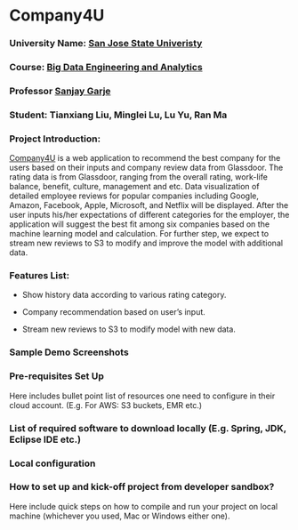 # Company4U


### University Name: [San Jose State Univeristy](http://www.sjsu.edu/)

### Course: [Big Data Engineering and Analytics](http://info.sjsu.edu/web-dbgen/catalog/courses/CMPE266.html)

### Professor [Sanjay Garje](https://www.linkedin.com/in/sanjaygarje/)

### Student: Tianxiang Liu, Minglei Lu, Lu Yu, Ran Ma
         
### Project Introduction:
[Company4U](http://spring-crm-1.us-east-1.elasticbeanstalk.com/company/home) is a web application to recommend the best company for the users based on their inputs and company review data from Glassdoor. The rating data is from Glassdoor, ranging from the overall rating, work-life balance, benefit, culture, management and etc. Data visualization of detailed employee reviews for popular companies including Google, Amazon, Facebook, Apple, Microsoft, and Netflix will be displayed.  After the user inputs his/her expectations of different categories for the employer, the application will suggest the best fit among six companies based on the machine learning model and calculation. For further step, we expect to stream new reviews to S3 to modify and improve the model with additional data.

### Features List:
* Show history data according to various rating category.
- Company recommendation based on user’s input.
+ Stream new reviews to S3 to modify model with new data.

### Sample Demo Screenshots

### Pre-requisites Set Up
Here includes bullet point list of resources one need to configure in their cloud account. (E.g. For AWS: S3 buckets, EMR etc.)

### List of required software to download locally (E.g. Spring, JDK, Eclipse IDE etc.)

### Local configuration

### How to set up and kick-off project from developer sandbox?
Here include quick steps on how to compile and run your project on local machine (whichever you used, Mac or Windows either one).
